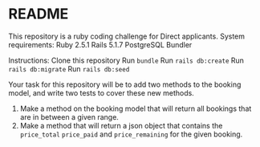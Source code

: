 # README

This repository is a ruby coding challenge for Direct applicants.
System requirements:
Ruby 2.5.1
Rails 5.1.7
PostgreSQL
Bundler

Instructions:
Clone this repository
Run `bundle`
Run `rails db:create`
Run `rails db:migrate`
Run `rails db:seed`

Your task for this repository will be to add two methods to the booking model, and write two tests to cover these new methods.

1. Make a method on the booking model that will return all bookings that are in between a given range.
2. Make a method that will return a json object that contains the `price_total` `price_paid` and `price_remaining` for the given booking.

